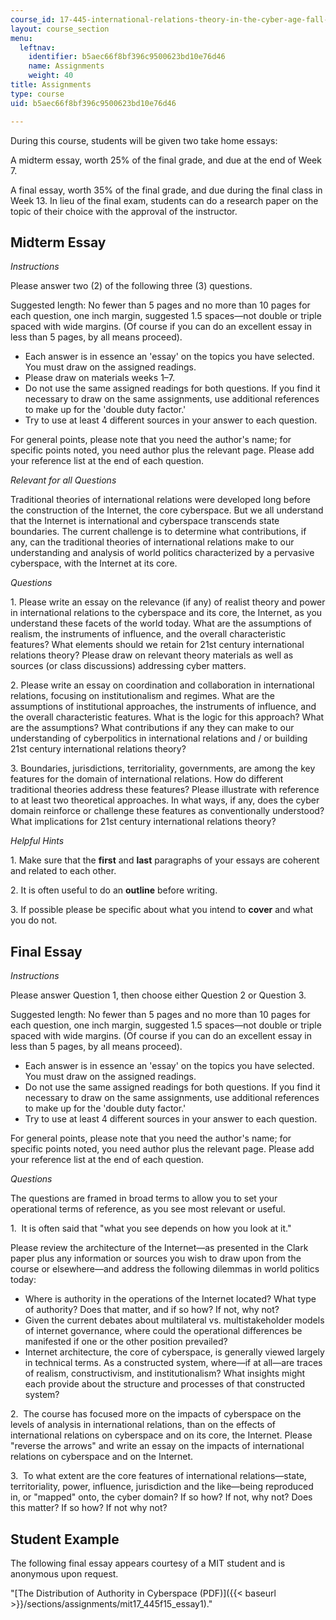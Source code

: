 ```yaml
---
course_id: 17-445-international-relations-theory-in-the-cyber-age-fall-2015
layout: course_section
menu:
  leftnav:
    identifier: b5aec66f8bf396c9500623bd10e76d46
    name: Assignments
    weight: 40
title: Assignments
type: course
uid: b5aec66f8bf396c9500623bd10e76d46

---
```


During this course, students will be given two take home essays:

A midterm essay, worth 25% of the final grade, and due at the end of Week 7.

A final essay, worth 35% of the final grade, and due during the final class in Week 13. In lieu of the final exam, students can do a research paper on the topic of their choice with the approval of the instructor.

Midterm Essay
-------------

_Instructions_

Please answer two (2) of the following three (3) questions.

Suggested length: No fewer than 5 pages and no more than 10 pages for each question, one inch margin, suggested 1.5 spaces—not double or triple spaced with wide margins. (Of course if you can do an excellent essay in less than 5 pages, by all means proceed).

*   Each answer is in essence an 'essay' on the topics you have selected. You must draw on the assigned readings.
*   Please draw on materials weeks 1–7.
*   Do not use the same assigned readings for both questions. If you find it necessary to draw on the same assignments, use additional references to make up for the 'double duty factor.'
*   Try to use at least 4 different sources in your answer to each question.

For general points, please note that you need the author's name; for specific points noted, you need author plus the relevant page. Please add your reference list at the end of each question.

_Relevant for all Questions_

Traditional theories of international relations were developed long before the construction of the Internet, the core cyberspace. But we all understand that the Internet is international and cyberspace transcends state boundaries. The current challenge is to determine what contributions, if any, can the traditional theories of international relations make to our understanding and analysis of world politics characterized by a pervasive cyberspace, with the Internet at its core.

_Questions_

1\. Please write an essay on the relevance (if any) of realist theory and power in international relations to the cyberspace and its core, the Internet, as you understand these facets of the world today. What are the assumptions of realism, the instruments of influence, and the overall characteristic features? What elements should we retain for 21st century international relations theory? Please draw on relevant theory materials as well as sources (or class discussions) addressing cyber matters.

2\. Please write an essay on coordination and collaboration in international relations, focusing on institutionalism and regimes. What are the assumptions of institutional approaches, the instruments of influence, and the overall characteristic features. What is the logic for this approach? What are the assumptions? What contributions if any they can make to our understanding of cyberpolitics in international relations and / or building 21st century international relations theory?

3\. Boundaries, jurisdictions, territoriality, governments, are among the key features for the domain of international relations. How do different traditional theories address these features? Please illustrate with reference to at least two theoretical approaches. In what ways, if any, does the cyber domain reinforce or challenge these features as conventionally understood? What implications for 21st century international relations theory?

_Helpful Hints_

1\. Make sure that the **first** and **last** paragraphs of your essays are coherent and related to each other.

2\. It is often useful to do an **outline** before writing.

3\. If possible please be specific about what you intend to **cover** and what you do not.

Final Essay
-----------

_Instructions_

Please answer Question 1, then choose either Question 2 or Question 3.

Suggested length: No fewer than 5 pages and no more than 10 pages for each question, one inch margin, suggested 1.5 spaces—not double or triple spaced with wide margins. (Of course if you can do an excellent essay in less than 5 pages, by all means proceed).

*   Each answer is in essence an 'essay' on the topics you have selected. You must draw on the assigned readings.
*   Do not use the same assigned readings for both questions. If you find it necessary to draw on the same assignments, use additional references to make up for the 'double duty factor.'
*   Try to use at least 4 different sources in your answer to each question.

For general points, please note that you need the author's name; for specific points noted, you need author plus the relevant page. Please add your reference list at the end of each question.

_Questions_

The questions are framed in broad terms to allow you to set your operational terms of reference, as you see most relevant or useful.

1.  It is often said that "what you see depends on how you look at it."

Please review the architecture of the Internet—as presented in the Clark paper plus any information or sources you wish to draw upon from the course or elsewhere—and address the following dilemmas in world politics today:

*   Where is authority in the operations of the Internet located? What type of authority? Does that matter, and if so how? If not, why not?
*   Given the current debates about multilateral vs. multistakeholder models of internet governance, where could the operational differences be manifested if one or the other position prevailed?
*   Internet architecture, the core of cyberspace, is generally viewed largely in technical terms. As a constructed system, where—if at all—are traces of realism, constructivism, and institutionalism? What insights might each provide about the structure and processes of that constructed system?

2.  The course has focused more on the impacts of cyberspace on the levels of analysis in international relations, than on the effects of international relations on cyberspace and on its core, the Internet. Please "reverse the arrows" and write an essay on the impacts of international relations on cyberspace and on the Internet.

3.  To what extent are the core features of international relations—state, territoriality, power, influence, jurisdiction and the like—being reproduced in, or "mapped" onto, the cyber domain? If so how? If not, why not? Does this matter? If so how? If not why not?

Student Example
---------------

The following final essay appears courtesy of a MIT student and is anonymous upon request.

"[The Distribution of Authority in Cyberspace (PDF)]({{< baseurl >}}/sections/assignments/mit17_445f15_essay1)."